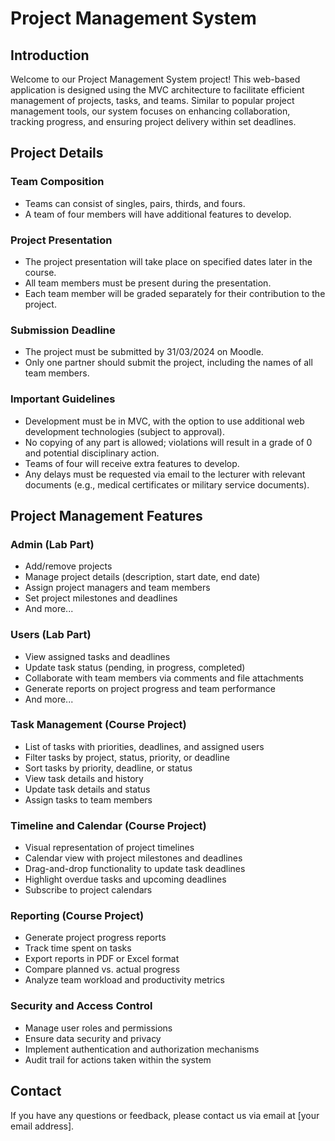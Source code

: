 # Project Management System

## Introduction

Welcome to our Project Management System project! This web-based application is designed using the MVC architecture to facilitate efficient management of projects, tasks, and teams. Similar to popular project management tools, our system focuses on enhancing collaboration, tracking progress, and ensuring project delivery within set deadlines.

## Project Details

### Team Composition

- Teams can consist of singles, pairs, thirds, and fours.
- A team of four members will have additional features to develop.

### Project Presentation

- The project presentation will take place on specified dates later in the course.
- All team members must be present during the presentation.
- Each team member will be graded separately for their contribution to the project.

### Submission Deadline

- The project must be submitted by 31/03/2024 on Moodle.
- Only one partner should submit the project, including the names of all team members.

### Important Guidelines

- Development must be in MVC, with the option to use additional web development technologies (subject to approval).
- No copying of any part is allowed; violations will result in a grade of 0 and potential disciplinary action.
- Teams of four will receive extra features to develop.
- Any delays must be requested via email to the lecturer with relevant documents (e.g., medical certificates or military service documents).

## Project Management Features

### Admin (Lab Part)

- Add/remove projects
- Manage project details (description, start date, end date)
- Assign project managers and team members
- Set project milestones and deadlines
- And more...

### Users (Lab Part)

- View assigned tasks and deadlines
- Update task status (pending, in progress, completed)
- Collaborate with team members via comments and file attachments
- Generate reports on project progress and team performance
- And more...

### Task Management (Course Project)

- List of tasks with priorities, deadlines, and assigned users
- Filter tasks by project, status, priority, or deadline
- Sort tasks by priority, deadline, or status
- View task details and history
- Update task details and status
- Assign tasks to team members

### Timeline and Calendar (Course Project)

- Visual representation of project timelines
- Calendar view with project milestones and deadlines
- Drag-and-drop functionality to update task deadlines
- Highlight overdue tasks and upcoming deadlines
- Subscribe to project calendars

### Reporting (Course Project)

- Generate project progress reports
- Track time spent on tasks
- Export reports in PDF or Excel format
- Compare planned vs. actual progress
- Analyze team workload and productivity metrics

### Security and Access Control

- Manage user roles and permissions
- Ensure data security and privacy
- Implement authentication and authorization mechanisms
- Audit trail for actions taken within the system

## Contact

If you have any questions or feedback, please contact us via email at [your email address].
